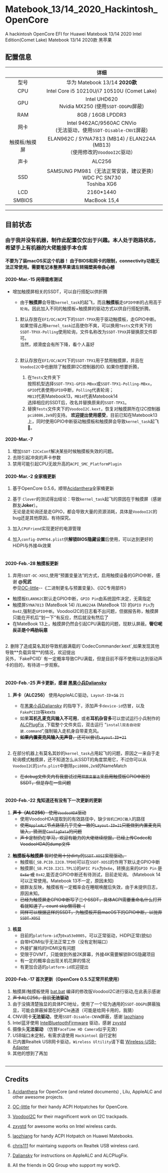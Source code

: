 # Matebook_13/14_2020_Hackintosh_OpenCore
 A hackintosh OpenCore EFI for Huawei Matebook 13/14 2020 Intel Edition(Comet Lake)
 Matebook 13/14 2020款 黑苹果
## 配置信息
|  | 详细                                                                                                         |
|:--------------:|:------------------------------------------------------------------------------------------------------------------:|
|型号 | 华为 Matebook 13/14 **2020款**|
| CPU |    Intel Core i5 10210U/i7 10510U (Comet Lake) |
| GPU | Intel UHD620 </br> Nvidia MX250 (使用`SSDT-DDGPU`屏蔽) |
|RAM  |     8GB / 16GB LPDDR3|
| 网卡  | Intel 9462AC/9560AC CNVio <br>(无法驱动，使用`SSDT-Disable-CNVI`屏蔽)|
| 触摸板/触摸屏|  ELAN962C / SYNA7813 (MB14) / ELAN224A (MB13)</br> （使用修改的`VoodooI2C`驱动） |
| 声卡 |  ALC256 |
|SSD | SAMSUNG PM981（无法正常安装，建议更换）<br> WDC PC SN730 </br>Toshiba XG6 |
| LCD | 2160*1440|
|SMBIOS | MacBook 15,4|
--------
## 目前状态
### 由于我并没有机器，制作此配置仅仅出于兴趣。本人处于跑路状态，希望手上有机器的大佬能接手本仓库

#### **不要为了装macOS买这个机器！** 由于BIOS和网卡的限制，connectivity功能无法正常使用。需要笔记本整黑苹果请左转隔壁~~美帝良心想~~


 #### 2020-Mar.-15 闲得蛋疼测试
 * 增加触摸屏相关的SSDT，可以自行搭配以供折腾</br>
   
      * 由于**触摸屏**会导致`kernel_task`的起飞，而且**触摸板**走`GPIO中断`的占用高于`轮询`。因此加入不同的触摸板+触摸屏的驱动方式以供自行搭配折腾。</br>

      1. 默认存放在`EFI/OC/ACPI`下的`SSDT-TPXX`用于驱动触摸板，走GPIO中断。</br>如果觉得占用`kernel_task`过高使你不爽，可以换用`Tests`文件夹下的`SSDT-TPXX-Polling`使用轮询，文件名称改为`SSDT-TPXX`并替换原文件即可。</br>当然，顺滑度会有所下降，看个人喜好</br></br>

      2. 默认存放在`EFI/OC/ACPI`下的`SSDT-TPX1`用于禁用触摸屏，并且在`VoodooI2C`中也删除了触摸屏I2C控制器的ID.
      如果你想要折腾，
         1. 在`Tests`文件夹下</br>按照机型选择`SSDT-TPX1-GPIO-MBxx`或`SSDT-TPX1-Polling-MBxx`，</br>`GPIO`代表使用`GPIO`中断，`Polling`代表轮询；</br>`MB13`代表Matebook13，`MB14`代表Matebook14</br>选择相应的SSDT后，改名并替换原来的`SSDT-TPX1`。
         2. 替换`Tests`文件夹下的`VoodooI2C.kext`，恢复对触摸屏所在I2C控制器`pci8086,2e9`的支持。
      **欢迎提出使用感受**，目前已知在Matebook13上，同时使用GPIO中断驱动触摸板和触摸屏会导致`kernel_task`起飞🛫️。
      


 #### 2020-Mar.-7
 1. 增加`SSDT-I2CxConf`解决某些时候触摸板失效的问题。
 2. 去除引起冲突的声卡参数
 3. 禁用可能引起CPU无故升高的`ACPI_SMC_PlatformPlugin`


 #### 2020-Mar.-2   全家桶更新
 1. 基于OpenCore 0.5.6，顺带[Acidanthera](https://github.com/acidanthera)全家桶更新  </br>

 2. 基于 `Clover`的测试得出结论：导致`kernel_task`起飞的原因在于触摸屏（感谢群友**Joker**）。</br>无论是走轮询还是走GPIO，都会导致大量的资源消耗，具体是`VoodooI2C`的bug还是其他原因，有待探究。

 3. 加入`CPUFriend`实现更好的电源管理</br>

 4. 加入`config-DVMT64.plist`供**解锁BIOS隐藏设置**后使用，可以达到更好的HiDPI与外接4k效果</br></br>

 


 #### 2020-Feb.-28    触摸板更新
 1. 弃用`SSDT-OC-XOSI`,使用“预置变量法”的方式，启用触摸设备的GPIO中断，感谢 **@宪武**</br> 参见[OC-little](https://github.com/daliansky/OC-little)--《二进制更名与预置变量》、《I2C专用部件》
 * 触摸板`ELAN962C`默认走GPIO中断，`GPIO Pin`由系统固件决定，无需指定
 * 触摸屏`SYNA7813` (MateBook 14) /`ELAN224A` (MateBook 13) 的`GPIO Pin`为`0x42`,强制走`GPIO中断`。VoodooI2C的日志看不出问题，但据报告称，触摸屏只能在开机后“划一下”有反应，然后就没有然后了</br>
* 在MateBook 13上，触摸屏仍然会引起CPU满载的问题，现默认屏蔽。~~**管它呢反正是个鸡肋玩意**~~
</br>
 2. 删除了造成莫名其妙导致机器满载的`CodecCommander.kext`,如果发现其他导致**负载异常**的情况，欢迎提出  </br>
    另外，`FakePCIID`  有一定概率导致CPU满载，但是目前不得不使用以达到驱动声卡的目的，有待进一步观察。</br></br>

 #### 2020-Feb.-25   声卡更新，感谢 [黑果小兵Daliansky](https://github.com/daliansky)
 1. **声卡（ALC256）** 使用AppleALC驱动，`Layout-ID`=~~`56`~~ `21`
      * 在[黑果小兵Daliansky](https://github.com/daliansky) 的指导下，添加声卡`device-id`仿冒，以及`FakePCIID`等kexts
      * 如果**耳机孔麦克风输入不可用**，或者**耳机杂音多**可以尝试运行小兵制作的[ALCPlugFix](https://github.com/Zero-zer0/Matebook_14_2020_Hackintosh_OpenCore/tree/master/AlcPlugFix) ,下载整个文件夹后，双击运行 “`install双击自动安装.command`”,强制输入走机身自带麦克风。
      * ~~**如果内置麦克风输入无声音**，还可以尝试`Layout-ID`=`21`~~</br></br>

 2. 在部分机器上有莫名其妙的`kernel_task`占用起飞的问题，原因之一来自于走轮询模式触摸屏，还不知道怎么从SSDT的角度禁用它，不过你可以从`VoodooI2C`的`info.plist`中删除`pci8086,2e9`的NameMatch
     * ~~在debug文件夹内有我尝试过用`预置变量法`来启用触摸板GPIO中断的SSDT，但是存在一些问题</br></br>~~

 


 #### 2020-Feb.-22  鬼知道还有没有下一次更新的更新
 1. ~~**声卡（ALC256）** 使用`VoodooHDA`驱动~~
    * 使用VoodooHDA提取到的有效路径中，缺少`耳机口MIC输入`的路径  
    * ~~使用`AppleALC`节点路径几乎完全一致的`Layout-ID=21`只能做到内置麦克风输入，猜测是`ConfigData`的问题~~
    * ~~声卡定制仍在学习，欢迎有能力的大佬继续挖掘，已经上传Codec和VoodooHDA的dump文件</br><br>~~
 2. ~~**触摸板与触摸屏**  暂时使用十分dirty的`SSDT-XOSI`实现驱动。~~  </br>
    * 触摸板(`_SB.PCI0.I2C0.TPD0`)可以在`SSDT-XOSI`的作用下默认走GPIO中断    
    * 触摸屏(`_SB.PCI0.I2C1.TPL1`)的`APIC Pin`为`0x6e`，转换出来的`GPIO Pin` ~~是`0x6e` 或~~ `0x42`,能否走GPIO中断还有待测试，目前走轮询。  (Matebook 14可以正常使用。Matebook 13不一定，原因未知)
    * 据群友反映，触摸板有一定概率会在睡眠唤醒后失效，由于未提供日志，原因未知。  </br>
    * ~~已经为触摸屏走GPIO中断写了三个SSDT，具体ACPI需要重命名什么打开看就知道了，count skip懒得数（~~
    * ~~同样可以根据这样的SSDT，为触摸板开启macOS下的GPIO中断，以抛弃`SSDT-XOSI`</br></br>~~
 3. **核显**
    * 目前的`platform-id`为`0xa53e0005`，可以正常驱动，HiDPI正常(貌似)
    * 自带HDMI似乎无法正常工作（没有定制端口）
    * 外接扩展坞的HDMI没有问题
    * 受限于DVMT，只能做到外接2K屏幕，外接4K需要解锁BIOS隐藏项目
    * 有一定的概率会出现关机花屏的情况
    * 有更加合适的`platform-id`欢迎提出

 

 #### 2020-Feb.-17 首次更新（OpenCore 0.5.5正常开机使用）
 1. 触摸屏/触摸板使用 [bat.bat](https://github.com/williambj1) 编译的修改版VoodooI2C进行驱动,在此表示感谢  
 2. ~~声卡ALC256，目前**无法驱动**~~
 3. 由于没搞清楚独显的具体PCI地址，使用了一个较为通用的`SSDT-DDGPU`屏蔽独显，可能会屏蔽掉潜在的PCIe通道（可能是给网卡用的，我猜）  
 4. CNVi网卡**无法驱动**，使用`SSDT-Disable-CNVW`屏蔽，感谢 [laozhiang](https://github.com/laozhiang)    
 5. Intel蓝牙使用 [IntelBluetoothFirmware](https://github.com/zxystd/IntelBluetoothFirmware)  驱动，感谢 [zxystd](https://github.com/zxystd)  
 6. 摄像头**无法驱动** （仿冒`FaceTime HD Camera`似乎无效）   
 7. USB端口未定制，有需求请使用 `Hackintool` 自行定制   
 8. 已内置Realtek USB网卡驱动，`Wireless Ultility`请下载 [Wireless-USB-Adapter](https://github.com/chris1111/Wireless-USB-Adapter-Clover/releases)  
 9. 其他的想到了再加</br></br>
____________
 ## Credits
 1. [Acidanthera](https://github.com/acidanthera) for OpenCore (and related documents) , Lilu, AppleALC and other awesome projects.

2. [OC-little](https://github.com/daliansky/OC-little) for their handy ACPI Hotpatches for OpenCore.

3. [VoodooI2C](https://github.com/alexandred/VoodooI2C) for their magnificent work on I2C trackpads.  

4. [zxystd](https://github.com/zxystd)  for awesome works on Intel wireless cards.  

5. [laozhiang](https://github.com/laozhiang) for handy ACPI Hotpatch on Huawei Matebooks.

6. [chris111](https://github.com/chris1111) for maintaing supports on Realtek USB wireless card.  

7. [Daliansky](https://github.com/daliansky) for instructions on AppleALC and ALCPlugFix.

8. All the friends in QQ Group who support my work😊.